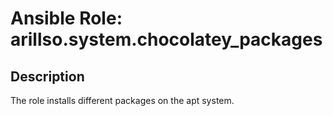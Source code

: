 # Ansible Role: arillso.system.chocolatey_packages

## Description

The role installs different packages on the apt system.
